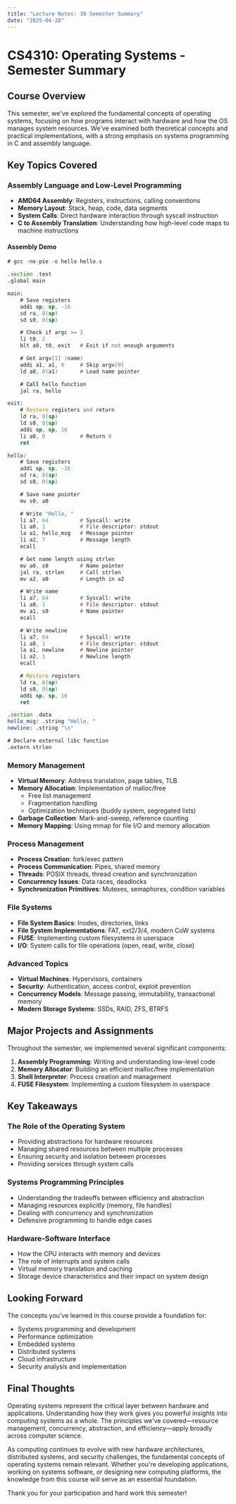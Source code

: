 ```yaml
---
title: "Lecture Notes: 38 Semester Summary"
date: "2025-04-28"
---
```


# CS4310: Operating Systems - Semester Summary

## Course Overview

This semester, we've explored the fundamental concepts of operating systems, focusing on how programs interact with hardware and how the OS manages system resources. We've examined both theoretical concepts and practical implementations, with a strong emphasis on systems programming in C and assembly language.

## Key Topics Covered

### Assembly Language and Low-Level Programming
- **AMD64 Assembly**: Registers, instructions, calling conventions
- **Memory Layout**: Stack, heap, code, data segments
- **System Calls**: Direct hardware interaction through syscall instruction
- **C to Assembly Translation**: Understanding how high-level code maps to machine instructions

#### Assembly Demo

```asm
# gcc -no-pie -o hello hello.s

.section .text
.global main

main:
    # Save registers
    addi sp, sp, -16
    sd ra, 8(sp)
    sd s0, 0(sp)

    # Check if argc >= 2
    li t0, 2
    blt a0, t0, exit   # Exit if not enough arguments

    # Get argv[1] (name)
    addi a1, a1, 8     # Skip argv[0]
    ld a0, 0(a1)       # Load name pointer

    # Call hello function
    jal ra, hello

exit:
    # Restore registers and return
    ld ra, 8(sp)
    ld s0, 0(sp)
    addi sp, sp, 16
    li a0, 0           # Return 0
    ret

hello:
    # Save registers
    addi sp, sp, -16
    sd ra, 8(sp)
    sd s0, 0(sp)

    # Save name pointer
    mv s0, a0

    # Write "Hello, "
    li a7, 64          # Syscall: write
    li a0, 1           # File descriptor: stdout
    la a1, hello_msg   # Message pointer
    li a2, 7           # Message length
    ecall

    # Get name length using strlen
    mv a0, s0          # Name pointer
    jal ra, strlen     # Call strlen
    mv a2, a0          # Length in a2

    # Write name
    li a7, 64          # Syscall: write
    li a0, 1           # File descriptor: stdout
    mv a1, s0          # Name pointer
    ecall

    # Write newline
    li a7, 64          # Syscall: write
    li a0, 1           # File descriptor: stdout
    la a1, newline     # Newline pointer
    li a2, 1           # Newline length
    ecall

    # Restore registers
    ld ra, 8(sp)
    ld s0, 0(sp)
    addi sp, sp, 16
    ret

.section .data
hello_msg: .string "Hello, "
newline: .string "\n"

# Declare external libc function
.extern strlen
```

### Memory Management
- **Virtual Memory**: Address translation, page tables, TLB
- **Memory Allocation**: Implementation of malloc/free
  - Free list management
  - Fragmentation handling
  - Optimization techniques (buddy system, segregated lists)
- **Garbage Collection**: Mark-and-sweep, reference counting
- **Memory Mapping**: Using mmap for file I/O and memory allocation

### Process Management
- **Process Creation**: fork/exec pattern
- **Process Communication**: Pipes, shared memory
- **Threads**: POSIX threads, thread creation and synchronization
- **Concurrency Issues**: Data races, deadlocks
- **Synchronization Primitives**: Mutexes, semaphores, condition variables

### File Systems
- **File System Basics**: Inodes, directories, links
- **File System Implementations**: FAT, ext2/3/4, modern CoW systems
- **FUSE**: Implementing custom filesystems in userspace
- **I/O**: System calls for file operations (open, read, write, close)

### Advanced Topics
- **Virtual Machines**: Hypervisors, containers
- **Security**: Authentication, access control, exploit prevention
- **Concurrency Models**: Message passing, immutability, transactional memory
- **Modern Storage Systems**: SSDs, RAID, ZFS, BTRFS

## Major Projects and Assignments

Throughout the semester, we implemented several significant components:

1. **Assembly Programming**: Writing and understanding low-level code
2. **Memory Allocator**: Building an efficient malloc/free implementation
3. **Shell Interpreter**: Process creation and management
4. **FUSE Filesystem**: Implementing a custom filesystem in userspace

## Key Takeaways

### The Role of the Operating System
- Providing abstractions for hardware resources
- Managing shared resources between multiple processes
- Ensuring security and isolation between processes
- Providing services through system calls

### Systems Programming Principles
- Understanding the tradeoffs between efficiency and abstraction
- Managing resources explicitly (memory, file handles)
- Dealing with concurrency and synchronization
- Defensive programming to handle edge cases

### Hardware-Software Interface
- How the CPU interacts with memory and devices
- The role of interrupts and system calls
- Virtual memory translation and caching
- Storage device characteristics and their impact on system design

## Looking Forward

The concepts you've learned in this course provide a foundation for:

- Systems programming and development
- Performance optimization
- Embedded systems
- Distributed systems
- Cloud infrastructure
- Security analysis and implementation

## Final Thoughts

Operating systems represent the critical layer between hardware and applications. Understanding how they work gives you powerful insights into computing systems as a whole. The principles we've covered—resource management, concurrency, abstraction, and efficiency—apply broadly across computer science.

As computing continues to evolve with new hardware architectures, distributed systems, and security challenges, the fundamental concepts of operating systems remain relevant. Whether you're developing applications, working on systems software, or designing new computing platforms, the knowledge from this course will serve as an essential foundation.

Thank you for your participation and hard work this semester!
